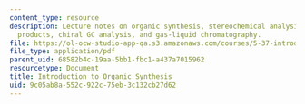 ```yaml
---
content_type: resource
description: Lecture notes on organic synthesis, stereochemical analysis of the Diels-Alder
  products, chiral GC analysis, and gas-liquid chromatography.
file: https://ol-ocw-studio-app-qa.s3.amazonaws.com/courses/5-37-introduction-to-organic-synthesis-laboratory-spring-2009/9c05ab8a552c922c75eb3c132cb27d62_MIT5_37s09_lec05_Handout.pdf
file_type: application/pdf
parent_uid: 68582b4c-19aa-5bb1-fbc1-a437a7015962
resourcetype: Document
title: Introduction to Organic Synthesis
uid: 9c05ab8a-552c-922c-75eb-3c132cb27d62
---
```

